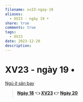 ```yaml
---
filename: xv23-ngay-19
aliases:
  - XV23 - ngày 19 •
share: true
comments: true
tags:
  - XV23
date: 2023-12-20
description: 
---
```

# XV23 - ngày 19 •   
[Ngủ ở sân bay](../../Ng%E1%BB%A7%20%E1%BB%9F%20s%C3%A2n%20bay.md)  
  
> **[Ngày 18](./xv23-ngay-18.md) 👈 [XV23](./xuyen-viet-2023.md) 👉 [Ngày 20](./xv23-ngay-20.md)**